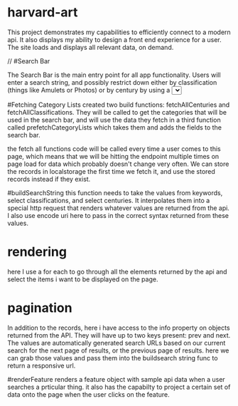 # harvard-art
This project demonstrates my capabilities to efficiently connect to a modern api.
It also displays my ability to design a front end experience for a user. 
The site loads and displays all relevant data, on demand.

//
#Search Bar

The Search Bar is the main entry point for all app functionality. Users will enter a search string, and 
possibly restrict down either by classification (things like Amulets or Photos) or by century by using a 
<select> tag that we populate by fetching the available classifications and centuries from the API.

#Fetching Category Lists
created two build  functions: fetchAllCenturies and fetchAllClassifications. They will be called to get the categories that will be used in 
the search bar, and will use the data they fetch in a third function called prefetchCategoryLists which takes them and adds the fields to the
search bar.

the fetch all functions code will be called every time a user comes to this page, which means that we will be hitting the endpoint multiple times on page 
load for data which probably doesn't change very often. We can store the records in localstorage the first time we fetch it, and use the 
stored records instead if they exist.

#buildSearchString
this function needs to take the values from keywords, select classifications, and select centuries. It interpolates them into a special http request 
that renders whatever values are returned from the api. I also use encode uri here to pass in the correct syntax returned from these values.

# rendering 
here I use a for each to go through all the elements returned by the api and select the items i want to be displayed on the page.

# pagination
In addition to the records, here i have access to the info property on objects returned from the API. They will have up to two keys present: prev and next. 
The values are automatically generated search URLs based on our current search for the next page of results, or the previous page of results.
here we can grab those values and pass them into the buildsearch string func to return a responsive url.

#renderFeature
renders a feature object with sample api data when a user searches a prticular thing. it also has the capabilty to project a certain set of data
onto the page when the user clicks on the feature.

